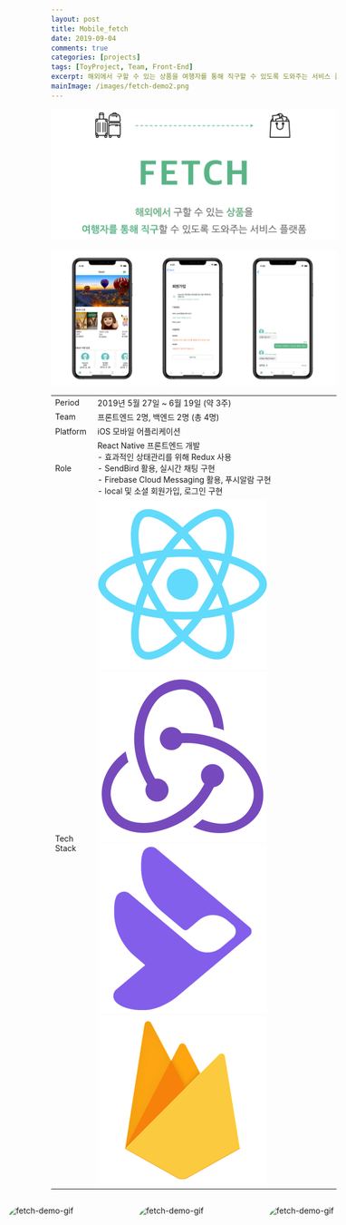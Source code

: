 ```yaml
---
layout: post
title: Mobile_fetch
date: 2019-09-04
comments: true
categories: [projects]
tags: [ToyProject, Team, Front-End]
excerpt: 해외에서 구할 수 있는 상품을 여행자를 통해 직구할 수 있도록 도와주는 서비스 플랫폼
mainImage: /images/fetch-demo2.png
---
```


![Fetch Main](/images/fetch-main.png "Fetch Main")

![Fetch Demo](/images/fetch-demo.png "Fetch Demo")

<div class='innerBoxOutlined'>
<table class='project_detail'>
  <tr class='project_detail row'>
    <td class='project_detail title'>Period</td>
    <td class='project_detail content'>2019년 5월 27일 ~ 6월 19일 (약 3주)</td>
  </tr>
  <tr class='project_detail row'>
    <td class='project_detail title'>Team</td>
    <td class='project_detail content'>프론트엔드 2명, 백엔드 2명 (총 4명)</td>
  </tr>
  <tr class='project_detail row'>
    <td class='project_detail title'>Platform</td>
    <td class='project_detail content'>iOS 모바일 어플리케이션</td>
  </tr>
  <tr class='project_detail row'>
    <td class='project_detail title'>Role</td>
    <td class='project_detail content'>React Native 프론트엔드 개발
    <br>- 효과적인 상태관리를 위해 Redux 사용<br>
- SendBird 활용, 실시간 채팅 구현<br>
- Firebase Cloud Messaging 활용, 푸시알람 구현<br>
- local 및 소셜 회원가입, 로그인 구현<br>
</td>
  </tr>
  <tr class='project_detail row'>
    <td class='project_detail title'>Tech Stack</td>
    <td class='project_detail content'>
    <img  class='stack_logo' src="/images/stack_logo_rn.png" alt="React Native" />
    <img class='stack_logo' src="/images/stack_logo_redux.png" alt="Redux" />
    <img class='stack_logo' src="/images/stack_logo_SendBird.png" alt="SendBird" />
    <img class='stack_logo' src="/images/stack_logo_fcm.png" alt="Firebase Cloud Message(FCM)"/>
</td>
  </tr>
</table>
</div>

<div style='display: flex; justify-content: center'>
<img src="/images/fetch-demo-gif3.gif" alt="fetch-demo-gif" width="200em" height='400em' style='border-radius:30px; margin:15px' />
<img src="/images/fetch-demo-gif1.gif" alt="fetch-demo-gif" width="200em" height='400em' style='border-radius:30px; margin:15px' />
<img src="/images/fetch-demo-gif2.gif" alt="fetch-demo-gif" width="200em" height='400em' style='border-radius:30px; margin:15px' />
</div>
